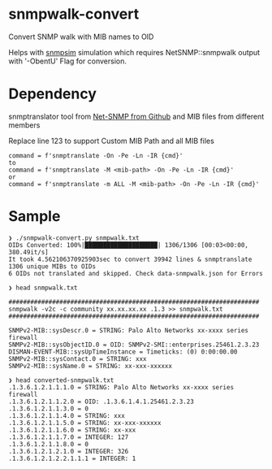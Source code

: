 # snmpwalk-convert
Convert SNMP walk with MIB names to OID 

Helps with [snmpsim](https://github.com/etingof/snmpsim) simulation which requires NetSNMP::snmpwalk output with '-ObentU' Flag for conversion.

# Dependency

snmptranslator tool from [Net-SNMP from Github](https://github.com/net-snmp/net-snmp) and MIB files from different members

Replace line 123 to support Custom MIB Path and all MIB files
```
command = f'snmptranslate -On -Pe -Ln -IR {cmd}'
to
command = f'snmptranslate -M <mib-path> -On -Pe -Ln -IR {cmd}'
or
command = f'snmptranslate -m ALL -M <mib-path> -On -Pe -Ln -IR {cmd}'
```

# Sample
```
❯ ./snmpwalk-convert.py snmpwalk.txt
OIDs Converted: 100%|████████████████████| 1306/1306 [00:03<00:00, 380.49it/s]
It took 4.562106370925903sec to convert 39942 lines & snmptranslate 1306 unique MIBs to OIDs
6 OIDs not translated and skipped. Check data-snmpwalk.json for Errors
```

```
❯ head snmpwalk.txt

##################################################################### 
snmpwalk -v2c -c community xx.xx.xx.xx .1.3 >> snmpwalk.txt
#####################################################################

SNMPv2-MIB::sysDescr.0 = STRING: Palo Alto Networks xx-xxxx series firewall
SNMPv2-MIB::sysObjectID.0 = OID: SNMPv2-SMI::enterprises.25461.2.3.23
DISMAN-EVENT-MIB::sysUpTimeInstance = Timeticks: (0) 0:00:00.00
SNMPv2-MIB::sysContact.0 = STRING: xxx
SNMPv2-MIB::sysName.0 = STRING: xx-xxx-xxxxxx
```

```
❯ head converted-snmpwalk.txt
.1.3.6.1.2.1.1.1.0 = STRING: Palo Alto Networks xx-xxxx series firewall
.1.3.6.1.2.1.1.2.0 = OID: .1.3.6.1.4.1.25461.2.3.23
.1.3.6.1.2.1.1.3.0 = 0
.1.3.6.1.2.1.1.4.0 = STRING: xxx
.1.3.6.1.2.1.1.5.0 = STRING: xx-xxx-xxxxxx
.1.3.6.1.2.1.1.6.0 = STRING: xx-xxx
.1.3.6.1.2.1.1.7.0 = INTEGER: 127
.1.3.6.1.2.1.1.8.0 = 0
.1.3.6.1.2.1.2.1.0 = INTEGER: 326
.1.3.6.1.2.1.2.2.1.1.1 = INTEGER: 1
```
